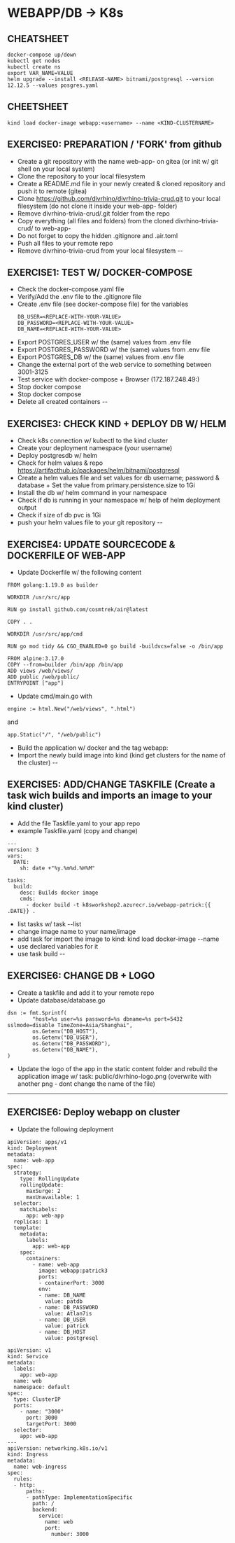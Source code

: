 # WEBAPP/DB -> K8s

## CHEATSHEET

```
docker-compose up/down
kubectl get nodes
kubectl create ns
export VAR_NAME=VALUE
helm upgrade --install <RELEASE-NAME> bitnami/postgresql --version 12.12.5 --values posgres.yaml
```
## CHEETSHEET

```
kind load docker-image webapp:<username> --name <KIND-CLUSTERNAME>
```

## EXERCISE0: PREPARATION / 'FORK' from github
* Create a git repository with the name web-app-<YOURNAME> on gitea (or init w/ git shell on your local system)
* Clone the repository to your local filesystem
* Create a README.md file in your newly created & cloned repository and push it to remote (gitea)
* Clone https://github.com/divrhino/divrhino-trivia-crud.git to your local filesystem (do not clone it inside your web-app-<YOURNAME> folder)
* Remove divrhino-trivia-crud/.git folder from the repo
* Copy everything (all files and folders) from the cloned divrhino-trivia-crud/ to web-app-<YOURNAME>
* Do not forget to copy the hidden .gitignore and .air.toml
* Push all files to your remote repo
* Remove divrhino-trivia-crud from your local filesystem
--
## EXERCISE1: TEST W/ DOCKER-COMPOSE
* Check the docker-compose.yaml file
* Verify/Add the .env file to the .gitignore file
* Create .env file (see docker-compose file) for the variables
    ```
    DB_USER=<REPLACE-WITH-YOUR-VALUE>
    DB_PASSWORD=<REPLACE-WITH-YOUR-VALUE>
    DB_NAME=<REPLACE-WITH-YOUR-VALUE>
    ```
* Export POSTGRES_USER w/ the (same) values from .env file
* Export POSTGRES_PASSWORD w/ the (same) values from .env file
* Export POSTGRES_DB w/ the (same) values from .env file
* Change the external port of the web service to something between 3001-3125
* Test service with docker-compose + Browser (172.187.248.49:<PORT>)
* Stop docker compose
* Stop docker compose
* Delete all created containers
--
## EXERCISE3: CHECK KIND + DEPLOY DB W/ HELM
* Check k8s connection w/ kubectl to the kind cluster
* Create your deployment namespace (your username)
* Deploy postgresdb w/ helm
* Check for helm values & repo https://artifacthub.io/packages/helm/bitnami/postgresql
* Create a helm values file and set values for db username; password & database + Set the value from primary.persistence.size to 1Gi
* Install the db w/ helm command in your namespace
* Check if db is running in your namespace w/ help of helm deployment output
* Check if size of db pvc is 1Gi
* push your helm values file to your git repository
--
## EXERCISE4: UPDATE SOURCECODE & DOCKERFILE OF WEB-APP
* Update Dockerfile w/ the following content
```
FROM golang:1.19.0 as builder

WORKDIR /usr/src/app

RUN go install github.com/cosmtrek/air@latest

COPY . .

WORKDIR /usr/src/app/cmd

RUN go mod tidy && CGO_ENABLED=0 go build -buildvcs=false -o /bin/app

FROM alpine:3.17.0
COPY --from=builder /bin/app /bin/app
ADD views /web/views/
ADD public /web/public/
ENTRYPOINT ["app"]
```
* Update cmd/main.go with
```
engine := html.New("/web/views", ".html")
```
and
```
app.Static("/", "/web/public")
```
* Build the application w/ docker and the tag webapp:<username>
* Import the newly build image into kind (kind get clusters for the name of the cluster)
--
## EXERCISE5: ADD/CHANGE TASKFILE (Create a task wich builds and imports an image to your kind cluster)
* Add the file Taskfile.yaml to your app repo
* example Taskfile.yaml (copy and change)

```
---
version: 3
vars:
  DATE:
    sh: date +"%y.%m%d.%H%M"

tasks:
  build:
    desc: Builds docker image
    cmds:
      - docker build -t k8sworkshop2.azurecr.io/webapp-patrick:{{ .DATE}} .
```
* list tasks w/ task --list
* change image name to your name/image
* add task for import the image to kind:
  kind load docker-image <IMAGENAME> --name <KIND-CLUSTERNAME>
* use declared variables for it
* use task build
--
## EXERCISE6: CHANGE DB + LOGO
* Create a taskfile and add it to your remote repo
* Update database/database.go
```
dsn := fmt.Sprintf(
		"host=%s user=%s password=%s dbname=%s port=5432 sslmode=disable TimeZone=Asia/Shanghai",
		os.Getenv("DB_HOST"),
		os.Getenv("DB_USER"),
		os.Getenv("DB_PASSWORD"),
		os.Getenv("DB_NAME"),
)
``````
* Update the logo of the app in the static content folder and rebuild the application image w/ task:
public/divrhino-logo.png (overwrite with another png - dont change the name of the file)
---
## EXERCISE6: Deploy webapp on cluster
* Update the following deployment
```
apiVersion: apps/v1
kind: Deployment
metadata:
  name: web-app
spec:
  strategy:
    type: RollingUpdate
    rollingUpdate:
      maxSurge: 2
      maxUnavailable: 1
  selector:
    matchLabels:
      app: web-app
  replicas: 1
  template:
    metadata:
      labels:
        app: web-app
    spec:
      containers:
        - name: web-app
          image: webapp:patrick3
          ports:
          - containerPort: 3000
          env:
          - name: DB_NAME
            value: patdb
          - name: DB_PASSWORD
            value: Atlan7is
          - name: DB_USER
            value: patrick
          - name: DB_HOST
            value: postgresql
```

```
apiVersion: v1
kind: Service
metadata:
  labels:
    app: web-app
  name: web
  namespace: default
spec:
  type: ClusterIP
  ports:
    - name: "3000"
      port: 3000
      targetPort: 3000
  selector:
    app: web-app
---
apiVersion: networking.k8s.io/v1
kind: Ingress
metadata:
  name: web-ingress
spec:
  rules:
  - http:
      paths:
      - pathType: ImplementationSpecific
        path: /
        backend:
          service:
            name: web
            port:
              number: 3000
```
